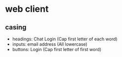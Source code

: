 # web client

## casing

* headings: Chat Login (Cap first letter of each word)
* inputs: email address (All lowercase)
* buttons: Login (Cap first letter of first word)
